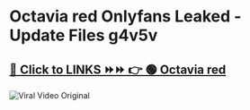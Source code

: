 
 # Octavia red Onlyfans Leaked - Update Files g4v5v

## <h2><a href="https://clipsfans.com/Octavia_red&ref=git">🔗 Click to LINKS ⏩⏩ 👉 🟢 Octavia red </a></h2>

<a href="https://clipsfans.com/Octavia_red&ref=git" rel="nofollow" data-target="animated-image.originalLink"><img src="https://i.ibb.co.com/xMMVF88/686577567.gif" alt="Viral Video Original" style="max-width: 100%; display: inline-block;" data-target="animated-image.originalImage"></a>

